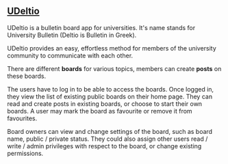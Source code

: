## [UDeltio](http://udeltio.com)

UDeltio is a bulletin board app for universities. It's name stands for University Bulletin (Deltio is Bulletin in Greek).

UDeltio provides an easy, effortless method for members of the university community to communicate with each other.

There are different __boards__ for various topics, members can create __posts__ on these boards.

The users have to log in to be able to access the boards. Once logged in, they view the list of existing public boards on their home page. They can read and create posts in existing boards, or choose to start their own boards. A user may mark the board as favourite or remove it from favourites. 

Board owners can view and change settings of the board, such as board name, public / private status. They could also assign other users read / write / admin privileges with respect to the board, or change existing permissions. 
